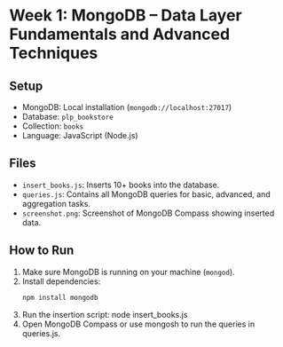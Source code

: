 # Week 1: MongoDB – Data Layer Fundamentals and Advanced Techniques

## Setup

- MongoDB: Local installation (`mongodb://localhost:27017`)
- Database: `plp_bookstore`
- Collection: `books`
- Language: JavaScript (Node.js)

## Files

- `insert_books.js`: Inserts 10+ books into the database.
- `queries.js`: Contains all MongoDB queries for basic, advanced, and aggregation tasks.
- `screenshot.png`: Screenshot of MongoDB Compass showing inserted data.

## How to Run

1. Make sure MongoDB is running on your machine (`mongod`).
2. Install dependencies:
   ```bash
   npm install mongodb
   ```
3. Run the insertion script: node insert_books.js
4. Open MongoDB Compass or use mongosh to run the queries in queries.js.
